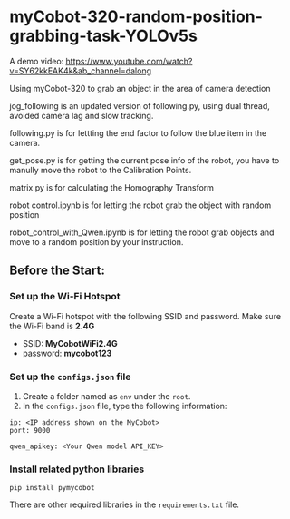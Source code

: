 # myCobot-320-random-position-grabbing-task-YOLOv5s

A demo video: https://www.youtube.com/watch?v=SY62kkEAK4k&ab_channel=dalong

Using myCobot-320 to grab an object in the area of camera detection

jog_following is an updated version of following.py, using dual thread, avoided camera lag and slow tracking.

following.py is for lettting the end factor to follow the blue item in the camera.

get_pose.py is for getting the current pose info of the robot, you have to manully move the robot to the Calibration Points.

matrix.py is for calculating the Homography Transform

robot control.ipynb is for letting the robot grab the object with random position

robot_control_with_Qwen.ipynb is for letting the robot grab objects and move to a random position by your instruction.

## Before the Start:
### Set up the Wi-Fi Hotspot
Create a Wi-Fi hotspot with the following SSID and password. Make sure the Wi-Fi band is **2.4G**
* SSID: **MyCobotWiFi2.4G**
* password: **mycobot123**

### Set up the ```configs.json``` file
1. Create a folder named as ```env``` under the ```root```.
3. In the ```configs.json``` file, type the following information:
```
ip: <IP address shown on the MyCobot>
port: 9000

qwen_apikey: <Your Qwen model API_KEY>
```

### Install related python libraries
```
pip install pymycobot
```
There are other required libraries in the ```requirements.txt``` file.
